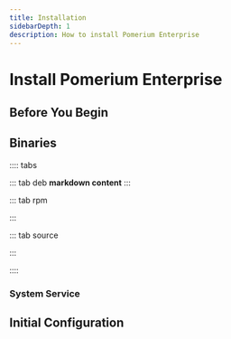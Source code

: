 ```yaml
---
title: Installation
sidebarDepth: 1
description: How to install Pomerium Enterprise
---
```


# Install Pomerium Enterprise

## Before You Begin

## Binaries

:::: tabs
 
::: tab deb
__markdown content__
:::
 
 
::: tab rpm

:::

::: tab source

:::

::::

### System Service

## Initial Configuration